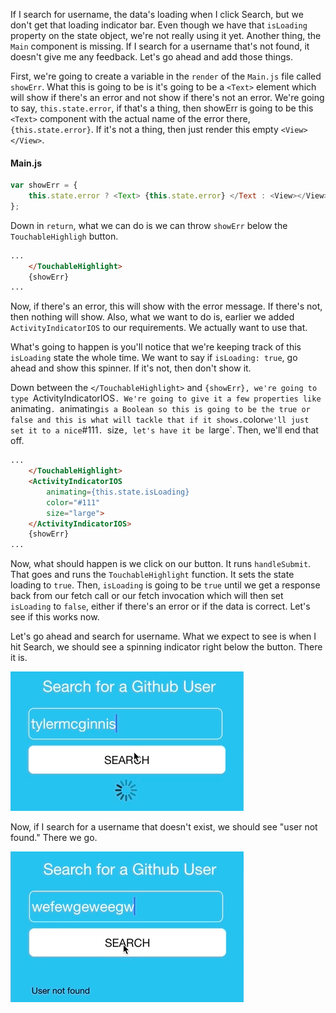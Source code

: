 If I search for username, the data's loading when I click Search, but we don't get that loading indicator bar. Even though we have that `isLoading` property on the state object, we're not really using it yet. Another thing, the `Main` component is missing. If I search for a username that's not found, it doesn't give me any feedback. Let's go ahead and add those things.

First, we're going to create a variable in the `render` of the `Main.js` file called `showErr`. What this is going to be is it's going to be a `<Text>` element which will show if there's an error and not show if there's not an error. We're going to say, `this.state.error`, if that's a thing, then showErr is going to be this `<Text>` component with the actual name of the error there, `{this.state.error}`. If it's not a thing, then just render this empty `<View></View>`.

#### Main.js
```javascript
var showErr = {
    this.state.error ? <Text> {this.state.error} </Text : <View></View>
};
```

Down in `return`, what we can do is we can throw `showErr` below the `TouchableHighligh` button. 

```html
...
    </TouchableHighlight>
    {showErr}
...
```

Now, if there's an error, this will show with the error message. If there's not, then nothing will show. Also, what we want to do is, earlier we added `ActivityIndicatorIOS` to our requirements. We actually want to use that.

What's going to happen is you'll notice that we're keeping track of this `isLoading` state the whole time. We want to say if `isLoading: true`, go ahead and show this spinner. If it's not, then don't show it.

Down between the `</TouchableHighlight>` and `{showErr}, we're going to type `ActivityIndicatorIOS`. We're going to give it a few properties like `animating`. `animating` is a Boolean so this is going to be the true or false and this is what will tackle that if it shows. `color` we'll just set it to a nice `#111`. `size`, let's have it be `large`. Then, we'll end that off.

```html
...
    </TouchableHighlight>
    <ActivityIndicatorIOS
        animating={this.state.isLoading}
        color="#111"
        size="large">
    </ActivityIndicatorIOS>
    {showErr}
...
```

Now, what should happen is we click on our button. It runs `handleSubmit`. That goes and runs the `TouchableHighlight` function. It sets the state loading to `true`. Then, `isLoading` is going to be `true` until we get a response back from our fetch call or our fetch invocation which will then set `isLoading` to `false`, either if there's an error or if the data is correct. Let's see if this works now.

Let's go ahead and search for username. What we expect to see is when I hit Search, we should see a spinning indicator right below the button. There it is. 

![Loading Indicator](../images/react-use-react-native-s-error-handle-and-activityindicatiorios-loading-indicator.png)

Now, if I search for a username that doesn't exist, we should see "user not found." There we go.

![User not found](../images/react-use-react-native-s-error-handle-and-activityindicatiorios-user-not-found.png)